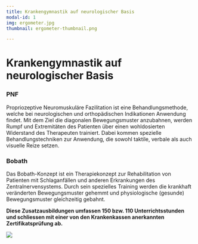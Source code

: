 ```yaml
---
title: Krankengymnastik auf neurologischer Basis
modal-id: 1
img: ergometer.jpg
thumbnail: ergometer-thumbnail.png

---
```


# Krankengymnastik auf neurologischer Basis

### PNF

Propriozeptive Neuromuskuläre Fazilitation ist eine Behandlungsmethode, welche bei neurologischen und orthopädischen Indikationen Anwendung findet. Mit dem Ziel die diagonalen Bewegungsmuster anzubahnen, werden Rumpf und Extremitäten des Patienten über einen wohldosierten Widerstand des Therapeuten trainiert. Dabei kommen spezielle Behandlungstechniken zur Anwendung, die sowohl taktile, verbale als auch visuelle Reize setzen.

### Bobath

Das Bobath-Konzept ist ein Therapiekonzept zur Rehabilitation von Patienten mit Schlaganfällen und anderen Erkrankungen des Zentralnervensystems. Durch sein spezielles Training werden die krankhaft veränderten Bewegungsmuster gehemmt und physiologische (gesunde) Bewegungsmuster gleichzeitig gebahnt.

**Diese Zusatzausbildungen umfassen 150 bzw. 110 Unterrichtsstunden und schliessen mit einer von den Krankenkassen anerkannten Zertifikatsprüfung ab.**

![](/assets/thumb/activity.jpg)
